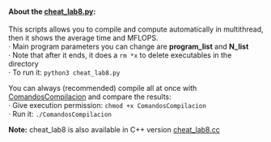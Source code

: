 #### About the [cheat_lab8.py](https://github.com/BernatBC/AC/blob/main/Lab/S8/cheat_lab8.py):
This scripts allows you to compile and compute automatically in multithread, then it shows the average time and MFLOPS.     
· Main program parameters you can change are __program_list__ and __N_list__                
· Note that after it ends, it does a `rm *x` to delete executables in the directory               
· To run it: `python3 cheat_lab8.py`

You can always (recommended) compile all at once with [ComandosCompilacion](/S8/ComandosCompilacion) and compare the results:                 
· Give execution permission: `chmod +x ComandosCompilacion`                    
· Run it: `./ComandosCompilacion`

__Note:__ cheat_lab8 is also available in C++ version [cheat_lab8.cc](https://github.com/BernatBC/AC/blob/main/Lab/S8/cheat_lab8.cc)

